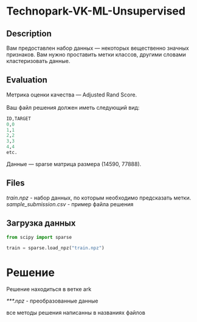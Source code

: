 # Technopark-VK-ML-Unsupervised
## Description
Вам предоставлен набор данных — некоторых вещественно значных признаков. Вам нужно проставить метки классов, другими словами кластеризовать данные.
## Evaluation
Метрика оценки качества — Adjusted Rand Score.\
\
Ваш файл решения должен иметь следующий вид:
```py
ID,TARGET
0,0
1,1
2,2
3,3
4,4
etc.
```
Данные — sparse матрица размера (14590, 77888).

## Files
_train.npz_ - набор данных, по которым необходимо предсказать метки.\
_sample_submission.csv_ - пример файла решения

## Загрузка данных
```py
from scipy import sparse

train = sparse.load_npz("train.npz")
```

# Решение
Решение находиться в ветке ark

_***.npz_ - преобразованные данные

все методы решения написанны в названиях файлов
